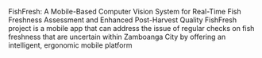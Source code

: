 FishFresh: A Mobile-Based Computer Vision System for Real-Time Fish Freshness Assessment and Enhanced Post-Harvest Quality
FishFresh project is a mobile app that can address the issue of regular checks on fish freshness that are uncertain within Zamboanga City by offering an intelligent, ergonomic mobile platform
